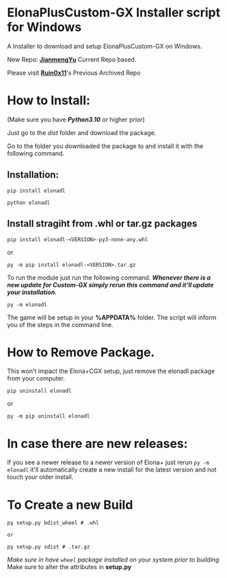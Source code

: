 # ElonaPlusCustom-GX Installer script for Windows

A Installer to download and setup ElonaPlusCustom-GX on Windows.

New Repo: **[JianmengYu](https://github.com/JianmengYu/ElonaPlusCustom-GX)** Current Repo based.

Please visit **[Ruin0x11](https://github.com/Ruin0x11/ElonaPlusCustom-GX)**'s Previous Archived Repo

# How to Install:

(Make sure you have **_Python3.10_** or higher prior)

Just go to the _dist_ folder and download the package.

Go to the folder you downloaded the package to and install it with the following command.

## Installation:
```
pip install elonadl

python elonadl
```
## Install stragiht from .whl or tar.gz packages
```
pip install elonadl-<VERSION>-py3-none-any.whl
```

or

```
py -m pip install elonadl-<VERSION>.tar.gz
```

To run the module just run the following command. _**Whenever there is a new update for Custom-GX simply rerun this command and it'll update your installation.**_

```
py -m elonadl
```

The game will be setup in your **%APPDATA%** folder.
The script will inform you of the steps in the command line.

# How to Remove Package.

This won't impact the Elona+CGX setup, just remove the elonadl package from your computer.

```
pip uninstall elonadl
```

or

```
py -m pip uninstall elonadl
```

# In case there are new releases:

If you see a newer release to a newer version of Elona+ just rerun `py -m elonadl` it'll automatically create a new install for the latest version and not touch your older install.

# To Create a new Build

```
py setup.py bdist_wheel # .whl

or

py setup.py sdist # .tar.gz
```

_Make sure in have `wheel` package installed on your system prior to building_
Make sure to alter the attributes in **setup.py**

